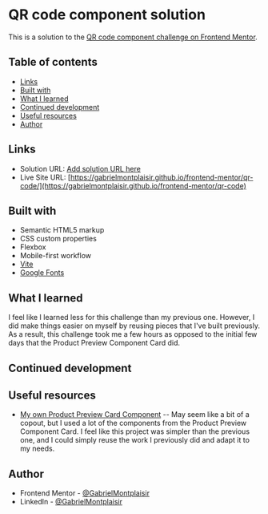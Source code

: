 # QR code component solution

This is a solution to the [QR code component challenge on Frontend Mentor](https://www.frontendmentor.io/challenges/qr-code-component-iux_sIO_H).

## Table of contents

- [Links](#links)
- [Built with](#built-with)
- [What I learned](#what-i-learned)
- [Continued development](#continued-development)
- [Useful resources](#useful-resources)
- [Author](#author)

## Links

- Solution URL: [Add solution URL here](https://your-solution-url.com)
- Live Site URL: [https://gabrielmontplaisir.github.io/frontend-mentor/qr-code/](https://gabrielmontplaisir.github.io/frontend-mentor/qr-code)

## Built with

- Semantic HTML5 markup
- CSS custom properties
- Flexbox
- Mobile-first workflow
- [Vite](https://vitejs.dev/)
- [Google Fonts](https://fonts.google.com/)

## What I learned

I feel like I learned less for this challenge than my previous one. However, I did make things easier on myself by reusing pieces that I've built previously. As a result, this challenge took me a few hours as opposed to the initial few days that the Product Preview Component Card did.

## Continued development

## Useful resources

- [My own Product Preview Card Component](https://www.frontendmentor.io/solutions/product-preview-card-component-90sBljPQFV) -- May seem like a bit of a copout, but I used a lot of the components from the Product Preview Component Card. I feel like this project was simpler than the previous one, and I could simply reuse the work I previously did and adapt it to my needs.

## Author

- Frontend Mentor - [@GabrielMontplaisir](https://www.frontendmentor.io/profile/GabrielMontplaisir)
- LinkedIn - [@GabrielMontplaisir](https://www.linkedin.com/in/gabriel-montplaisir/)
